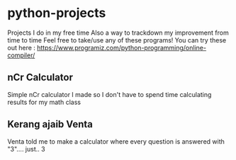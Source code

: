 # python-projects
Projects I do in my free time
Also a way to trackdown my improvement from time to time
Feel free to take/use any of these programs!
You can try these out here : https://www.programiz.com/python-programming/online-compiler/

## nCr Calculator
Simple nCr calculator I made so I don't have to spend time calculating results for my math class

## Kerang ajaib Venta
Venta told me to make a calculator where every question is answered with "3".... just.. 3
